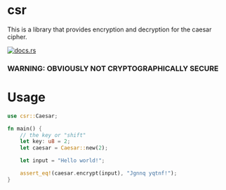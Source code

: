 # csr
This is a library that provides encryption and decryption for the caesar cipher.

[![docs.rs](https://docs.rs/csr/badge.svg)](https://docs.rs/csr)

### WARNING: OBVIOUSLY NOT CRYPTOGRAPHICALLY SECURE

# Usage
```rust
use csr::Caesar;

fn main() {
    // the key or "shift"
    let key: u8 = 2;
    let caesar = Caesar::new(2);

    let input = "Hello world!";

    assert_eq!(caesar.encrypt(input), "Jgnnq yqtnf!");
}
```
